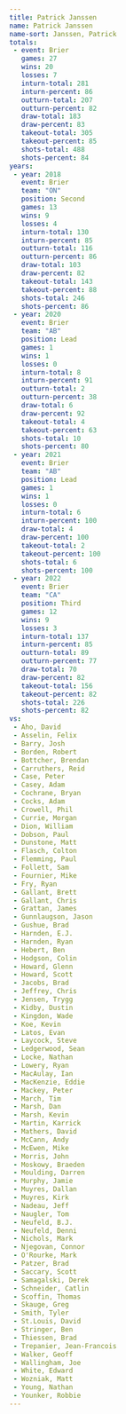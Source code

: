 ```yaml
---
title: Patrick Janssen
name: Patrick Janssen
name-sort: Janssen, Patrick
totals:
 - event: Brier
   games: 27
   wins: 20
   losses: 7
   inturn-total: 281
   inturn-percent: 86
   outturn-total: 207
   outturn-percent: 82
   draw-total: 183
   draw-percent: 83
   takeout-total: 305
   takeout-percent: 85
   shots-total: 488
   shots-percent: 84
years:
 - year: 2018
   event: Brier
   team: "ON"
   position: Second
   games: 13
   wins: 9
   losses: 4
   inturn-total: 130
   inturn-percent: 85
   outturn-total: 116
   outturn-percent: 86
   draw-total: 103
   draw-percent: 82
   takeout-total: 143
   takeout-percent: 88
   shots-total: 246
   shots-percent: 86
 - year: 2020
   event: Brier
   team: "AB"
   position: Lead
   games: 1
   wins: 1
   losses: 0
   inturn-total: 8
   inturn-percent: 91
   outturn-total: 2
   outturn-percent: 38
   draw-total: 6
   draw-percent: 92
   takeout-total: 4
   takeout-percent: 63
   shots-total: 10
   shots-percent: 80
 - year: 2021
   event: Brier
   team: "AB"
   position: Lead
   games: 1
   wins: 1
   losses: 0
   inturn-total: 6
   inturn-percent: 100
   draw-total: 4
   draw-percent: 100
   takeout-total: 2
   takeout-percent: 100
   shots-total: 6
   shots-percent: 100
 - year: 2022
   event: Brier
   team: "CA"
   position: Third
   games: 12
   wins: 9
   losses: 3
   inturn-total: 137
   inturn-percent: 85
   outturn-total: 89
   outturn-percent: 77
   draw-total: 70
   draw-percent: 82
   takeout-total: 156
   takeout-percent: 82
   shots-total: 226
   shots-percent: 82
vs:
 - Aho, David
 - Asselin, Felix
 - Barry, Josh
 - Borden, Robert
 - Bottcher, Brendan
 - Carruthers, Reid
 - Case, Peter
 - Casey, Adam
 - Cochrane, Bryan
 - Cocks, Adam
 - Crowell, Phil
 - Currie, Morgan
 - Dion, William
 - Dobson, Paul
 - Dunstone, Matt
 - Flasch, Colton
 - Flemming, Paul
 - Follett, Sam
 - Fournier, Mike
 - Fry, Ryan
 - Gallant, Brett
 - Gallant, Chris
 - Grattan, James
 - Gunnlaugson, Jason
 - Gushue, Brad
 - Harnden, E.J.
 - Harnden, Ryan
 - Hebert, Ben
 - Hodgson, Colin
 - Howard, Glenn
 - Howard, Scott
 - Jacobs, Brad
 - Jeffrey, Chris
 - Jensen, Trygg
 - Kidby, Dustin
 - Kingdon, Wade
 - Koe, Kevin
 - Latos, Evan
 - Laycock, Steve
 - Ledgerwood, Sean
 - Locke, Nathan
 - Lowery, Ryan
 - MacAulay, Ian
 - MacKenzie, Eddie
 - Mackey, Peter
 - March, Tim
 - Marsh, Dan
 - Marsh, Kevin
 - Martin, Karrick
 - Mathers, David
 - McCann, Andy
 - McEwen, Mike
 - Morris, John
 - Moskowy, Braeden
 - Moulding, Darren
 - Murphy, Jamie
 - Muyres, Dallan
 - Muyres, Kirk
 - Nadeau, Jeff
 - Naugler, Tom
 - Neufeld, B.J.
 - Neufeld, Denni
 - Nichols, Mark
 - Njegovan, Connor
 - O'Rourke, Mark
 - Patzer, Brad
 - Saccary, Scott
 - Samagalski, Derek
 - Schneider, Catlin
 - Scoffin, Thomas
 - Skauge, Greg
 - Smith, Tyler
 - St.Louis, David
 - Stringer, Ben
 - Thiessen, Brad
 - Trepanier, Jean-Francois
 - Walker, Geoff
 - Wallingham, Joe
 - White, Edward
 - Wozniak, Matt
 - Young, Nathan
 - Younker, Robbie
---
```

